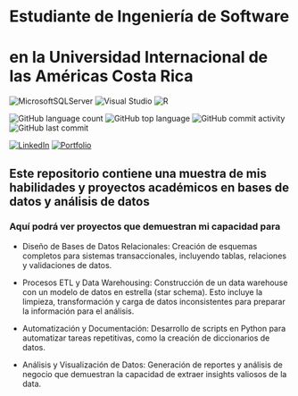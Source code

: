 # Estudiante de Ingeniería de Software

# en la Universidad Internacional de las Américas Costa Rica

<!--START_SECTION:badges-->

![MicrosoftSQLServer](https://img.shields.io/badge/Microsoft%20SQL%20Server-CC2927?style=for-the-badge&logo=microsoft%20sql%20server&logoColor=white)
![Visual Studio](https://img.shields.io/badge/Visual%20Studio-5C2D91.svg?style=for-the-badge&logo=visual-studio&logoColor=white)
![R](https://img.shields.io/badge/R-2F549C?style=for-the-badge&logo=r&logoColor=white)

![GitHub language count](https://img.shields.io/github/languages/count/bash20cu/Universidad?style=for-the-badge)
![GitHub top language](https://img.shields.io/github/languages/top/bash20cu/Universidad?style=for-the-badge)
![GitHub commit activity](https://img.shields.io/github/commit-activity/m/bash20cu/Universidad?style=for-the-badge)
![GitHub last commit](https://img.shields.io/github/last-commit/bash20cu/Universidad?style=for-the-badge)

[![LinkedIn](https://img.shields.io/badge/linkedin-%230077B5.svg?style=for-the-badge&logo=linkedin&logoColor=white)](https://www.linkedin.com/in/miguel1990/)
[![Portfolio](https://img.shields.io/badge/Portfolio-%23000000.svg?style=for-the-badge&logo=firefox&logoColor=#FF7139)](https://bash20cu.github.io/Portfolio/)

<!--END_SECTION:badges-->

## Este repositorio contiene una muestra de mis habilidades y proyectos académicos en bases de datos y análisis de datos

### Aquí podrá ver proyectos que demuestran mi capacidad para

- Diseño de Bases de Datos Relacionales: Creación de esquemas completos para sistemas transaccionales, incluyendo tablas, relaciones y validaciones de datos.

- Procesos ETL y Data Warehousing: Construcción de un data warehouse con un modelo de datos en estrella (star schema). Esto incluye la limpieza, transformación y carga de datos inconsistentes para preparar la información para el análisis.

- Automatización y Documentación: Desarrollo de scripts en Python para automatizar tareas repetitivas, como la creación de diccionarios de datos.

- Análisis y Visualización de Datos: Generación de reportes y análisis de negocio que demuestran la capacidad de extraer insights valiosos de la data.
  